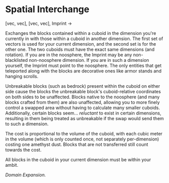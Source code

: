 # Spatial Interchange
[vec, vec], [vec, vec], Imprint -> 

Exchanges the blocks contained within a cuboid in the dimension you're currently in with those within a cuboid in another dimension. The first set of vectors is used for your current dimension, and the second set is for the other one. The two cuboids must have the exact same dimensions (and rotation). If you are in the noosphere, the Imprint may be any non-blacklisted non-noosphere dimension. If you are in such a dimension yourself, the Imprint must point to the noosphere. The only entities that get teleported along with the blocks are decorative ones like armor stands and hanging scrolls.

Unbreakable blocks (such as bedrock) present within the cuboid on either side cause the blocks the unbreakable block's cuboid-relative coordinates on both sides to be unaffected. Blocks native to the noosphere (and many blocks crafted from them) are also unaffected, allowing you to more finely control a swapped area without having to calculate many smaller cuboids. Additionally, certain blocks seem... *reluctant* to exist in certain dimensions, resulting in them being treated as unbreakable if the swap would send them to such a dimension.

The cost is proportional to the volume of the cuboid, with each cubic meter in the volume (which is only counted once, not separately per-dimension) costing one amethyst dust. Blocks that are not transferred still count towards the cost.

All blocks in the cuboid in your current dimension must be within your ambit.

*Domain Expansion.*
